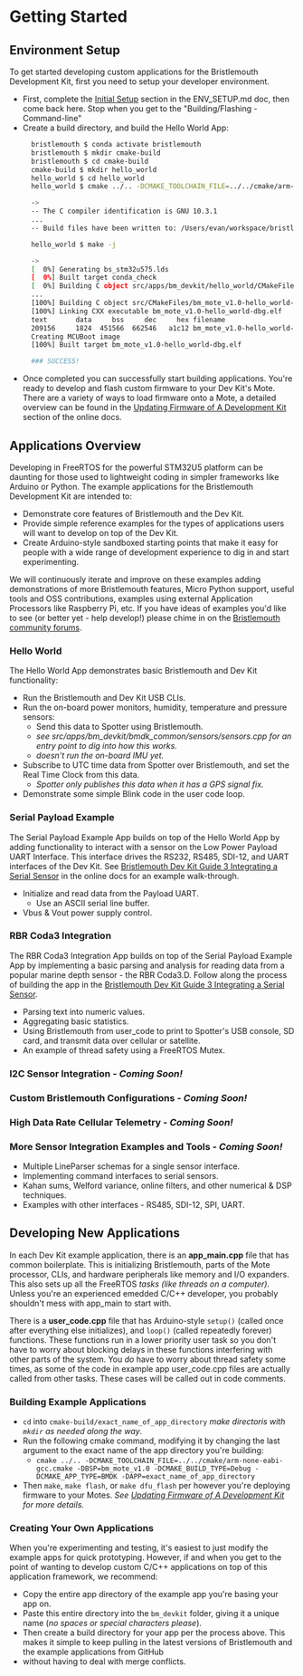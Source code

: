 # Getting Started

## Environment Setup

To get started developing custom applications for the Bristlemouth Development Kit, first you need to setup your developer environment.
- First, complete the [Initial Setup](../../../ENV_SETUP.md#initial-setup) section in the ENV_SETUP.md doc, then come back here. Stop when you get to the "Building/Flashing - Command-line" 
- Create a build directory, and build the Hello World App:
  ```bash
    bristlemouth $ conda activate bristlemouth
    bristlemouth $ mkdir cmake-build
    bristlemouth $ cd cmake-build
    cmake-build $ mkdir hello_world
    hello_world $ cd hello_world
    hello_world $ cmake ../.. -DCMAKE_TOOLCHAIN_FILE=../../cmake/arm-none-eabi-gcc.cmake -DBSP=bm_mote_v1.0 -DCMAKE_BUILD_TYPE=Debug -DCMAKE_APP_TYPE=BMDK -DAPP=hello_world

    ->
    -- The C compiler identification is GNU 10.3.1
    ...
    -- Build files have been written to: /Users/evan/workspace/bristlemouth/cmake-build/hello_world

    hello_world $ make -j

    ->
    [  0%] Generating bs_stm32u575.lds
    [  0%] Built target conda_check
    [  0%] Building C object src/apps/bm_devkit/hello_world/CMakeFiles/lwipcore.dir/__/__/__/third_party/lwip/src/core/def.c.obj
    ...
    [100%] Building C object src/CMakeFiles/bm_mote_v1.0-hello_world-dbg.elf.dir/version.c.obj
    [100%] Linking CXX executable bm_mote_v1.0-hello_world-dbg.elf
    text	   data	    bss	    dec	    hex	filename
    209156	   1824	 451566	 662546	  a1c12	bm_mote_v1.0-hello_world-dbg.elf
    Creating MCUBoot image
    [100%] Built target bm_mote_v1.0-hello_world-dbg.elf

    ### SUCCESS!
    ```
- Once completed you can successfully start building applications. You're ready to develop and flash custom firmware to your Dev Kit's Mote.
  There are a variety of ways to load firmware onto a Mote, a detailed overview can be found in the
  [Updating Firmware of A Development Kit](https://www.notion.so/sofarocean/Updating-Firmware-of-A-Development-Kit-ef18d826d8834a88b88b98163bba884e)
  section of the online docs.

## Applications Overview

Developing in FreeRTOS for the powerful STM32U5 platform can be daunting for those used to lightweight coding in
simpler frameworks like Arduino or Python.
The example applications for the Bristlemouth Development Kit are intended to:
- Demonstrate core features of Bristlemouth and the Dev Kit.
- Provide simple reference examples for the types of applications users will want to develop on top of the Dev Kit.
- Create Arduino-style sandboxed starting points that make it easy for people with a wide range of development experience to dig in and start experimenting.

We will continuously iterate and improve on these examples adding demonstrations of more Bristlemouth features,
Micro Python support, useful tools and OSS contributions, examples using external Application Processors like Raspberry Pi, etc.
If you have ideas of examples you'd like to see (or better yet - help develop!) please chime in on the
[Bristlemouth community forums](https://bristlemouth.discourse.group/).

### Hello World
The Hello World App demonstrates basic Bristlemouth and Dev Kit functionality:
- Run the Bristlemouth and Dev Kit USB CLIs.
- Run the on-board power monitors, humidity, temperature and pressure sensors:
    - Send this data to Spotter using Bristlemouth.
    - _see src/apps/bm_devkit/bmdk_common/sensors/sensors.cpp for an entry point to dig into how this works._
    - _doesn't run the on-board IMU yet._
- Subscribe to UTC time data from Spotter over Bristlemouth, and set the Real Time Clock from this data.
    - _Spotter only publishes this data when it has a GPS signal fix._
- Demonstrate some simple Blink code in the user code loop.

### Serial Payload Example
The Serial Payload Example App builds on top of the Hello World App by adding functionality to interact with a sensor
on the Low Power Payload UART Interface. This interface drives the RS232, RS485, SDI-12, and UART interfaces of the Dev Kit.
See [Bristlemouth Dev Kit Guide 3 Integrating a Serial Sensor](https://www.notion.so/sofarocean/Bristlemouth-Dev-Kit-Guide-3-Integrating-a-Serial-Sensor-d828783a7bec4763b204a913568e608b)
in the online docs for an example walk-through.
- Initialize and read data from the Payload UART.
  - Use an ASCII serial line buffer.
- Vbus & Vout power supply control.

### RBR Coda3 Integration
The RBR Coda3 Integration App builds on top of the Serial Payload Example App by implementing a basic parsing and analysis
for reading data from a popular marine depth sensor - the RBR Coda3.D. Follow along the process of building the app in
the [Bristlemouth Dev Kit Guide 3 Integrating a Serial Sensor](https://www.notion.so/sofarocean/Bristlemouth-Dev-Kit-Guide-3-Integrating-a-Serial-Sensor-d828783a7bec4763b204a913568e608b).
- Parsing text into numeric values.
- Aggregating basic statistics.
- Using Bristlemouth from user_code to print to Spotter's USB console, SD card, and transmit data over cellular or satellite.
- An example of thread safety using a FreeRTOS Mutex.

### I2C Sensor Integration - _Coming Soon!_

### Custom Bristlemouth Configurations - _Coming Soon!_

### High Data Rate Cellular Telemetry - _Coming Soon!_

### More Sensor Integration Examples and Tools - _Coming Soon!_
- Multiple LineParser schemas for a single sensor interface.
- Implementing command interfaces to serial sensors.
- Kahan sums, Welford variance, online filters, and other numerical & DSP techniques.
- Examples with other interfaces - RS485, SDI-12, SPI, UART.

## Developing New Applications
In each Dev Kit example application, there is an **app_main.cpp** file that has common boilerplate.
This is initializing Bristlemouth, parts of the Mote processor, CLIs, and hardware peripherals like memory and I/O expanders.
This also sets up all the FreeRTOS _tasks (like threads on a computer)._ Unless you're an experienced emedded C/C++ developer,
you probably shouldn't mess with app_main to start with.

There is a **user_code.cpp** file that has Arduino-style `setup()` (called once after everything else initializes),
and `loop()` (called repeatedly forever) functions. These functions run in a lower priority user task so you don't have
to worry about blocking delays in these functions interfering with other parts of the system. You _do_ have to worry about
thread safety some times, as some of the code in example app user_code.cpp files are actually called from other tasks.
These cases will be called out in code comments.

### Building Example Applications
- `cd` into `cmake-build/exact_name_of_app_directory` _make directoris with `mkdir` as needed along the way_.
- Run the following cmake command, modifying it by changing the last argument to the exact name of the app directory you're building:
  - `cmake ../.. -DCMAKE_TOOLCHAIN_FILE=../../cmake/arm-none-eabi-gcc.cmake -DBSP=bm_mote_v1.0 -DCMAKE_BUILD_TYPE=Debug -DCMAKE_APP_TYPE=BMDK -DAPP=exact_name_of_app_directory`
- Then `make`, `make flash`, or `make dfu_flash` per however you're deploying firmware to your Motes. _See [Updating Firmware of A Development Kit](https://www.notion.so/sofarocean/Updating-Firmware-of-A-Development-Kit-ef18d826d8834a88b88b98163bba884e) for more details._

### Creating Your Own Applications
When you're experimenting and testing, it's easiest to just modify the example apps for quick prototyping.
However, if and when you get to the point of wanting to develop custom C/C++ applications on top of this application framework,
we recommend:
- Copy the entire app directory of the example app you're basing your app on.
- Paste this entire directory into the `bm_devkit` folder, giving it a unique name (_no spaces or special characters please_).
- Then create a build directory for your app per the process above.
This makes it simple to keep pulling in the latest versions of Bristlemouth and the example applications from GitHub
- without having to deal with merge conflicts.
